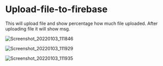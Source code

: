 # Upload-file-to-firebase
This will upload file and show percentage how much file uploaded. After uploading file it will show msg.

![Screenshot_20220103_111846](https://user-images.githubusercontent.com/62168123/147903955-71d478ef-d46d-4d5e-94c6-87b902cb3026.jpg)

![Screenshot_20220103_111929](https://user-images.githubusercontent.com/62168123/147903959-9e192dde-fb05-4e07-a1d1-403e6e391fba.jpg)

![Screenshot_20220103_111935](https://user-images.githubusercontent.com/62168123/147903962-f0b5dbbc-31b0-4f88-81dd-ecdbc5919bfe.jpg)
